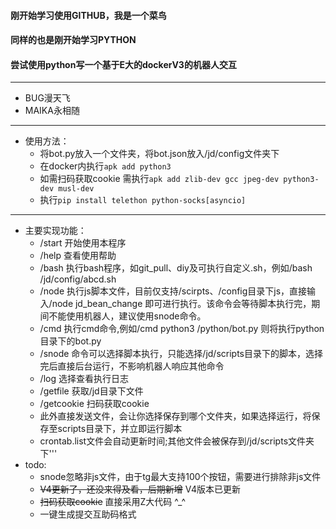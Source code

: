 
#### 刚开始学习使用GITHUB，我是一个菜鸟
#### 同样的也是刚开始学习PYTHON
#### 尝试使用python写一个基于E大的dockerV3的机器人交互
***
- BUG漫天飞
- MAIKA永相随
***
- 使用方法：
    - 将bot.py放入一个文件夹，将bot.json放入/jd/config文件夹下
    - 在docker内执行`apk add python3`
    - 如需扫码获取cookie 需执行`apk add zlib-dev gcc jpeg-dev python3-dev musl-dev`
    - 执行`pip install telethon python-socks[asyncio]`
***
- 主要实现功能：
    - /start 开始使用本程序
    - /help 查看使用帮助
    - /bash 执行bash程序，如git_pull、diy及可执行自定义.sh，例如/bash /jd/config/abcd.sh
    - /node 执行js脚本文件，目前仅支持/scirpts、/config目录下js，直接输入/node jd_bean_change 即可进行执行。该命令会等待脚本执行完，期间不能使用机器人，建议使用snode命令。
    - /cmd 执行cmd命令,例如/cmd python3 /python/bot.py 则将执行python目录下的bot.py
    - /snode 命令可以选择脚本执行，只能选择/jd/scripts目录下的脚本，选择完后直接后台运行，不影响机器人响应其他命令
    - /log 选择查看执行日志
    - /getfile 获取/jd目录下文件
    - /getcookie 扫码获取cookie
    - 此外直接发送文件，会让你选择保存到哪个文件夹，如果选择运行，将保存至scripts目录下，并立即运行脚本
    - crontab.list文件会自动更新时间;其他文件会被保存到/jd/scripts文件夹下'''
- todo:
    - snode忽略非js文件，由于tg最大支持100个按钮，需要进行排除非js文件
    - ~~V4更新了，还没来得及看，后期新增~~ V4版本已更新
    - ~~扫码获取cookie~~ 直接采用Z大代码 ^_^
    - 一键生成提交互助码格式
